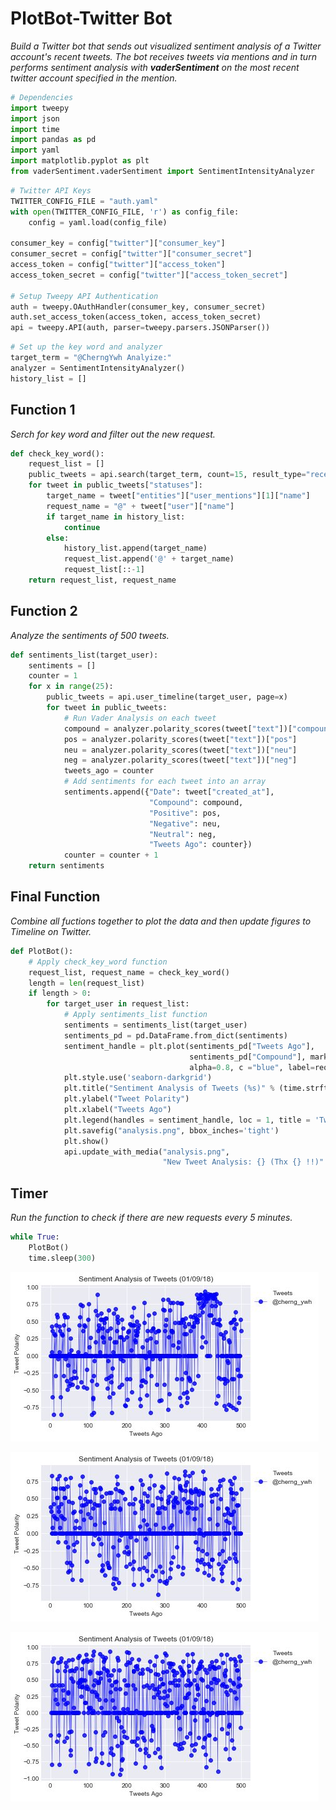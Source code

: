 
# PlotBot-Twitter Bot

*Build a Twitter bot that sends out visualized sentiment analysis of a Twitter account's recent tweets. The bot receives tweets via mentions and in turn performs sentiment analysis with **vaderSentiment** on the most recent twitter account specified in the mention.*


```python
# Dependencies
import tweepy
import json
import time
import pandas as pd
import yaml
import matplotlib.pyplot as plt
from vaderSentiment.vaderSentiment import SentimentIntensityAnalyzer
```


```python
# Twitter API Keys
TWITTER_CONFIG_FILE = "auth.yaml"
with open(TWITTER_CONFIG_FILE, 'r') as config_file:
    config = yaml.load(config_file)

consumer_key = config["twitter"]["consumer_key"]
consumer_secret = config["twitter"]["consumer_secret"]
access_token = config["twitter"]["access_token"]
access_token_secret = config["twitter"]["access_token_secret"]

# Setup Tweepy API Authentication
auth = tweepy.OAuthHandler(consumer_key, consumer_secret)
auth.set_access_token(access_token, access_token_secret)
api = tweepy.API(auth, parser=tweepy.parsers.JSONParser())
```


```python
# Set up the key word and analyzer
target_term = "@CherngYwh Analyize:"
analyzer = SentimentIntensityAnalyzer()
history_list = []
```

## Function 1
*Serch for key word and filter out the new request.*


```python
def check_key_word():
    request_list = []
    public_tweets = api.search(target_term, count=15, result_type="recent")
    for tweet in public_tweets["statuses"]:
        target_name = tweet["entities"]["user_mentions"][1]["name"]
        request_name = "@" + tweet["user"]["name"]
        if target_name in history_list:
            continue
        else:
            history_list.append(target_name)
            request_list.append('@' + target_name)
            request_list[::-1]
    return request_list, request_name
```

## Function 2
*Analyze the sentiments of 500 tweets.*


```python
def sentiments_list(target_user):
    sentiments = []
    counter = 1
    for x in range(25):
        public_tweets = api.user_timeline(target_user, page=x) 
        for tweet in public_tweets:
            # Run Vader Analysis on each tweet
            compound = analyzer.polarity_scores(tweet["text"])["compound"]
            pos = analyzer.polarity_scores(tweet["text"])["pos"]
            neu = analyzer.polarity_scores(tweet["text"])["neu"]
            neg = analyzer.polarity_scores(tweet["text"])["neg"]
            tweets_ago = counter
            # Add sentiments for each tweet into an array
            sentiments.append({"Date": tweet["created_at"], 
                               "Compound": compound,
                               "Positive": pos,
                               "Negative": neu,
                               "Neutral": neg,
                               "Tweets Ago": counter})
            counter = counter + 1
    return sentiments
```

## Final Function
*Combine all fuctions together to plot the data and then update figures to Timeline on Twitter.*


```python
def PlotBot():
    # Apply check_key_word function
    request_list, request_name = check_key_word()
    length = len(request_list)
    if length > 0:
        for target_user in request_list:
            # Apply sentiments_list function
            sentiments = sentiments_list(target_user)
            sentiments_pd = pd.DataFrame.from_dict(sentiments)
            sentiment_handle = plt.plot(sentiments_pd["Tweets Ago"],
                                        sentiments_pd["Compound"], marker="o", linewidth=0.5,
                                        alpha=0.8, c ="blue", label=request_name)
            plt.style.use('seaborn-darkgrid')
            plt.title("Sentiment Analysis of Tweets (%s)" % (time.strftime("%x")))
            plt.ylabel("Tweet Polarity")
            plt.xlabel("Tweets Ago")
            plt.legend(handles = sentiment_handle, loc = 1, title = 'Tweets', bbox_to_anchor=(1.32, 1))
            plt.savefig("analysis.png", bbox_inches='tight')
            plt.show()
            api.update_with_media("analysis.png",
                                  "New Tweet Analysis: {} (Thx {} !!)".format(target_user, request_name))
```

## Timer
*Run the function to check if there are new requests every 5 minutes.*


```python
while True:
    PlotBot()
    time.sleep(300)
```


![png](output_11_0.png)



![png](output_11_1.png)



![png](output_11_2.png)
